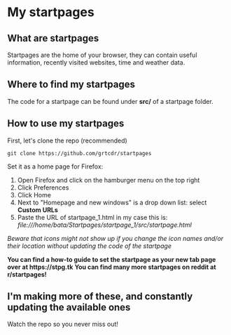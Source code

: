 # My startpages

## What are startpages

Startpages are the home of your browser, they can contain useful information, recently visited websites, time and weather data.

## Where to find my startpages

The code for a startpage can be found under __src/__ of a startpage folder.

## How to use my startpages
First, let's clone the repo (recommended)
```
git clone https://github.com/grtcdr/startpages
```
Set it as a home page for Firefox:
1. Open Firefox and click on the hamburger menu on the top right
2. Click Preferences
3. Click Home
4. Next to "Homepage and new windows" is a drop down list: select **Custom URLs**
5. Paste the URL of startpage_1.html
in my case this is: _file:///home/bata/Startpages/startpage_1/src/startpage.html_

_Beware that icons might not show up if you change the icon names and/or their location without updating the code of the startpage_

__You can find a how-to guide to set the startpage as your new tab page over at https://stpg.tk__
__You can find many more startpages on reddit at r/startpages!__

## I'm making more of these, and constantly updating the available ones
Watch the repo so you never miss out!


